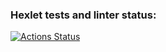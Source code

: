 ### Hexlet tests and linter status:
[![Actions Status](https://github.com/ValeevIR/frontend-project-46/actions/workflows/hexlet-check.yml/badge.svg)](https://github.com/ValeevIR/frontend-project-46/actions)